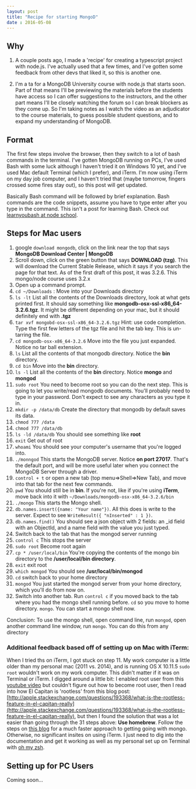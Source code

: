 ---layout: posttitle: "Recipe for starting MongoD"date : 2016-05-08---## Why1.  A couple posts ago, I made a 'recipe' for creating a typescript project with node.js.  I've actually used that a few times, and I've gotten some feedback from other devs that liked it, so this is another one.2.  I'm a ta for a MongoDB University course with node.js that starts soon.  Part of that means I'll be previewing the materials before the students have access so I can offer suggestions to the instructors, and the other part means I'll be closely watching the forum so I can break blockers as they come up.  So I'm taking notes as I watch the video as an adjudicator to the course materials, to guess possible student questions, and to expand my understanding of MongoDB.## FormatThe first few steps involve the browser, then they switch to a lot of bash commands in the terminal.  I've gotten MongoDB running on PCs, I've used Bash with some luck although I haven't tried it on Windows 10 yet, and I've used Mac default Terminal (which I prefer), and iTerm.  I'm now using iTerm on my day job computer, and I haven't tried that (maybe tomorrow, fingers crossed some fires stay out), so this post will get updated.Basically Bash command will be followed by brief explanation.  Bash commands are the code snippets, assume you have to type enter after you type in the command.  This isn't a post for learning Bash.  Check out [learnyoubash at node school](http://nodeschool.io/).## Steps for Mac users1. google `download mongodb`, click on the link near the top that says <span style="font-weight: 700">MongoDB Download Center | MongoDB</span>2. Scroll down, click on the green button that says __DOWNLOAD (tzg)__.  This will download the Current Stable Release, which it says if you search the page for that text. As of the first draft of this post, it was 3.2.6.  This mongo/node course uses 3.2.x3.  Open up a command prompt.4. `cd ~/Downloads` : Move into your Downloads directory5. `ls -lt` List all the contents of the Downloads directory, look at what gets printed first.  It should say something like __mongodb-osx-ssl-x86_64-3.2.6.tgz__.  It might be different depending on your mac, but it should definitely end with __.tgz__6. `tar xvf mongobd-osx-ssl-x86_64-3.2.6.tgz` Hint: use code completion.  Type the first few letters of the tgz file and hit the tab key.  This is un-tarring the file.7. `cd mongodb-osx-x86_64-3.2.6` Move into the file you just expanded. Notice no tar ball extension.8. `ls` List all the contents of that mongodb directory.  Notice the __bin__ directory.9. `cd bin` Move into the __bin__ directory.10. `ls -l` List all the contents of the __bin__ directory. Notice __mongo__ and __mongod__11. `sudo root` You need to become root so you can do the next step.  This is going to let you write/read mongodb documents.  You'll probably need to type in your password.  Don't expect to see any characters as you type it in.12. `mkdir -p /data/db` Create the directory that mongodb by default saves its data.13. `chmod 777 /data`14. `chmod 777 /data/db`15. `ls -ld /data/db` You should see something like __root__16. `exit` Get out of root17. `whoami` You should see your computer's username that you're logged into.18. `./monngod` This starts the MongoDB server. Notice __on port 27017__.  That's the default port, and will be more useful later when you connect the MongoDB Server through a driver.19. `control + t` or open a new tab (top menu=>Shell=>New Tab), and move into that tab for the next few commands.20. `pwd` You should still be in __bin__.  If you're not, like if you're using __iTerm__, move back into it with `~/Downloads/mongodb-osx-x86_64-3.2.6/bin`21. `./mongo` This starts the Mongo shell.22. `db.names.insert({name: "Your name"})`.  All this does is write to the server.  Expect to see `WriteResult({ "nInserted" : 1 })`.23. `db.names.find()` You should see a json object with 2 fields: an _id field with an ObjectId, and a name field with the value you just typed.24. Switch back to the tab that has the mongod server running25. `control c` This stops the server26. `sudo root` Become root again27. `cp * /user/local/bin` You're copying the contents of the mongo bin directory to the __/user/local/bin directory__.28. `exit` exit root29. `which mongod` You should see __/usr/local/bin/mongod__30. `cd` switch back to your home directory30. `mongod` You just started the mongod server from your home directory, which you'll do from now on.31. Switch into another tab. Run `control c` if you moved back to the tab where you had the mongo shell running before. `cd` so you move to home directory. `mongo`. You can start a mongo shell now.Conclusion: To use the mongo shell, open command line, run `mongod`, open another command line window, run `mongo`. You can do this from any directory### Additional feedback based off of setting up on Mac with iTerm:When I tried ths on iTerm, I got stuck on step 11.  My work computer is a little older than my personal mac (2011 vs. 2014), and is running OS X 10.11.5  `sudo root` wouldn't work on my work computer.  This didn't matter if it was on Terminal or iTerm.  I digged around a little bit: I enabled root user from this [youtube video](https://www.youtube.com/watch?v=qTtVhAEAs2Q) but couldn't figure out how to become root user, then I read into how El Capitan is 'rootless' from this blog post: [http://apple.stackexchange.com/questions/193368/what-is-the-rootless-feature-in-el-capitan-really](http://apple.stackexchange.com/questions/193368/what-is-the-rootless-feature-in-el-capitan-really), but then I found the solution that was a lot easier than going through the 31 steps above: __Use homebrew__.  Follow the steps on [this blog](http://www.hacksparrow.com/how-to-install-mongodb-on-mac-os-x.html) for a much faster approach to getting going with mongo. Otherwise, no significant insites on using iTerm.  I just need to dig into the documentation and get it working as well as my personal set up on Terminal with [oh my zsh](https://github.com/robbyrussell/oh-my-zsh).## Setting up for PC UsersComing soon...